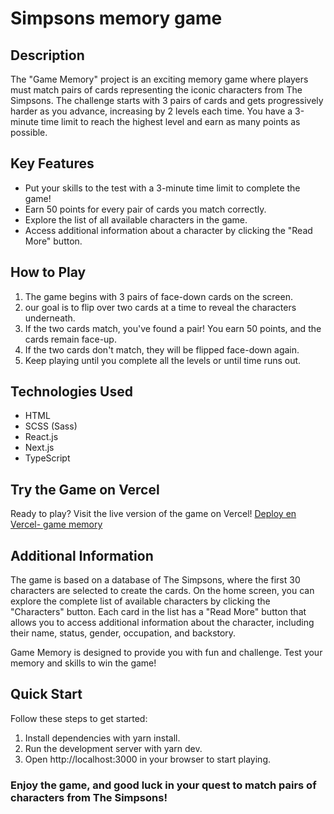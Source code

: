# Simpsons memory game

## Description
The "Game Memory" project is an exciting memory game where players must match pairs of cards representing the iconic characters from The Simpsons. The challenge starts with 3 pairs of cards and gets progressively harder as you advance, increasing by 2 levels each time. You have a 3-minute time limit to reach the highest level and earn as many points as possible.

## Key Features
- Put your skills to the test with a 3-minute time limit to complete the game!
- Earn 50 points for every pair of cards you match correctly.
- Explore the list of all available characters in the game.
- Access additional information about a character by clicking the "Read More" button.

## How to Play
1. The game begins with 3 pairs of face-down cards on the screen.
2. our goal is to flip over two cards at a time to reveal the characters underneath.
3. If the two cards match, you've found a pair! You earn 50 points, and the cards remain face-up.
4. If the two cards don't match, they will be flipped face-down again.
5. Keep playing until you complete all the levels or until time runs out.


## Technologies Used
- HTML
- SCSS (Sass)
- React.js
- Next.js
- TypeScript

## Try the Game on Vercel
Ready to play? Visit the live version of the game on Vercel!
[Deploy en Vercel- game memory](https://game-memory-zeta.vercel.app/)


##  Additional Information
The game is based on a database of The Simpsons, where the first 30 characters are selected to create the cards. On the home screen, you can explore the complete list of available characters by clicking the "Characters" button. Each card in the list has a "Read More" button that allows you to access additional information about the character, including their name, status, gender, occupation, and backstory.

Game Memory is designed to provide you with fun and challenge. Test your memory and skills to win the game!

##  Quick Start
Follow these steps to get started:

1. Install dependencies with yarn install.
2. Run the development server with yarn dev.
3. Open http://localhost:3000 in your browser to start playing.

### Enjoy the game, and good luck in your quest to match pairs of characters from The Simpsons! ###